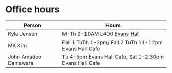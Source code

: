 # Office hours

| Person      | Hours                                                                    |
| ----------- | ------------------------------------------------------------------------ |
| Kyle Jensen | M-Th 9-10AM L400 [Evans Hall](https://map.yale.edu/place/building/EVANS) |
| MK Kim  | Fall 1 TuTh 1-2pm/ Fall 2 TuTh 11-12pm Evans Hall Cafe |
| John Amadeo Daniswara | Tu 4-5pm Evans Hall Cafe, Sat 1-2.30pm Evans Hall Cafe |

